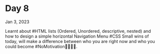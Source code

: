 # Day 8

Jan 3, 2023


Learnt about #HTML lists (Ordered, Unordered, descriptive, nested) and how to design a simple horizontal Navigation Menu #CSS 
Small wins of today, will make a difference between who you are right now and who you could become
#NoMotivation🙅‍♂️🙅‍♂️.